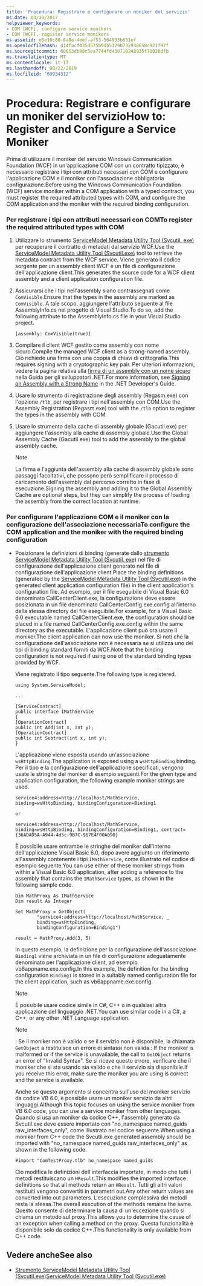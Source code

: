 ```yaml
---
title: 'Procedura: Registrare e configurare un moniker del servizio'
ms.date: 03/30/2017
helpviewer_keywords:
- COM [WCF], configure service monikers
- COM [WCF], register service monikers
ms.assetid: e5e16c80-8a8e-4eef-af53-564933b651ef
ms.openlocfilehash: d14facf435d575b9db5129b732938658c921f97f
ms.sourcegitcommit: 68653db98c5ea7744fd438710248935f70020dfb
ms.translationtype: MT
ms.contentlocale: it-IT
ms.lasthandoff: 08/22/2019
ms.locfileid: "69934312"
---
```

# <a name="how-to-register-and-configure-a-service-moniker"></a><span data-ttu-id="bb487-102">Procedura: Registrare e configurare un moniker del servizio</span><span class="sxs-lookup"><span data-stu-id="bb487-102">How to: Register and Configure a Service Moniker</span></span>
<span data-ttu-id="bb487-103">Prima di utilizzare il moniker del servizio Windows Communication Foundation (WCF) in un'applicazione COM con un contratto tipizzato, è necessario registrare i tipi con attributi necessari con COM e configurare l'applicazione COM e il moniker con l'associazione obbligatoria configurazione.</span><span class="sxs-lookup"><span data-stu-id="bb487-103">Before using the Windows Communication Foundation (WCF) service moniker within a COM application with a typed contract, you must register the required attributed types with COM, and configure the COM application and the moniker with the required binding configuration.</span></span>  
  
### <a name="to-register-the-required-attributed-types-with-com"></a><span data-ttu-id="bb487-104">Per registrare i tipi con attributi necessari con COM</span><span class="sxs-lookup"><span data-stu-id="bb487-104">To register the required attributed types with COM</span></span>  
  
1. <span data-ttu-id="bb487-105">Utilizzare lo strumento [ServiceModel Metadata Utility Tool (Svcutil. exe)](../../../../docs/framework/wcf/servicemodel-metadata-utility-tool-svcutil-exe.md) per recuperare il contratto di metadati dal servizio WCF.</span><span class="sxs-lookup"><span data-stu-id="bb487-105">Use the [ServiceModel Metadata Utility Tool (Svcutil.exe)](../../../../docs/framework/wcf/servicemodel-metadata-utility-tool-svcutil-exe.md) tool to retrieve the metadata contract from the WCF service.</span></span> <span data-ttu-id="bb487-106">Viene generato il codice sorgente per un assembly client WCF e un file di configurazione dell'applicazione client.</span><span class="sxs-lookup"><span data-stu-id="bb487-106">This generates the source code for a WCF client assembly and a client application configuration file.</span></span>  
  
2. <span data-ttu-id="bb487-107">Assicurarsi che i tipi nell'assembly siano contrassegnati come `ComVisible`.</span><span class="sxs-lookup"><span data-stu-id="bb487-107">Ensure that the types in the assembly are marked as `ComVisible`.</span></span> <span data-ttu-id="bb487-108">A tale scopo, aggiungere l'attributo seguente al file AssemblyInfo.cs nel progetto di Visual Studio.</span><span class="sxs-lookup"><span data-stu-id="bb487-108">To do so, add the following attribute to the AssemblyInfo.cs file in your Visual Studio project.</span></span>  
  
    ```  
    [assembly: ComVisible(true)]  
    ```  
  
3. <span data-ttu-id="bb487-109">Compilare il client WCF gestito come assembly con nome sicuro.</span><span class="sxs-lookup"><span data-stu-id="bb487-109">Compile the managed WCF client as a strong-named assembly.</span></span> <span data-ttu-id="bb487-110">Ciò richiede una firma con una coppia di chiavi di crittografia.</span><span class="sxs-lookup"><span data-stu-id="bb487-110">This requires signing with a cryptographic key pair.</span></span> <span data-ttu-id="bb487-111">Per ulteriori informazioni, vedere la pagina relativa alla [firma di un assembly con un nome sicuro](https://go.microsoft.com/fwlink/?LinkId=94874) nella Guida per gli sviluppatori .NET.</span><span class="sxs-lookup"><span data-stu-id="bb487-111">For more information, see [Signing an Assembly with a Strong Name](https://go.microsoft.com/fwlink/?LinkId=94874) in the .NET Developer's Guide.</span></span>  
  
4. <span data-ttu-id="bb487-112">Usare lo strumento di registrazione degli assembly (Regasm.exe) con l'opzione `/tlb`, per registrare i tipi nell'assembly con COM.</span><span class="sxs-lookup"><span data-stu-id="bb487-112">Use the Assembly Registration (Regasm.exe) tool with the `/tlb` option to register the types in the assembly with COM.</span></span>  
  
5. <span data-ttu-id="bb487-113">Usare lo strumento della cache di assembly globale (Gacutil.exe) per aggiungere l'assembly alla cache di assembly globale.</span><span class="sxs-lookup"><span data-stu-id="bb487-113">Use the Global Assembly Cache (Gacutil.exe) tool to add the assembly to the global assembly cache.</span></span>  
  
    > [!NOTE]
    > <span data-ttu-id="bb487-114">La firma e l'aggiunta dell'assembly alla cache di assembly globale sono passaggi facoltativi, che possono però semplificare il processo di caricamento dell'assembly dal percorso corretto in fase di esecuzione.</span><span class="sxs-lookup"><span data-stu-id="bb487-114">Signing the assembly and adding it to the Global Assembly Cache are optional steps, but they can simplify the process of loading the assembly from the correct location at runtime.</span></span>  
  
### <a name="to-configure-the-com-application-and-the-moniker-with-the-required-binding-configuration"></a><span data-ttu-id="bb487-115">Per configurare l'applicazione COM e il moniker con la configurazione dell'associazione necessaria</span><span class="sxs-lookup"><span data-stu-id="bb487-115">To configure the COM application and the moniker with the required binding configuration</span></span>  
  
- <span data-ttu-id="bb487-116">Posizionare le definizioni di binding (generate dallo [strumento ServiceModel Metadata Utility Tool (Svcutil. exe)](../../../../docs/framework/wcf/servicemodel-metadata-utility-tool-svcutil-exe.md) nel file di configurazione dell'applicazione client generato nel file di configurazione dell'applicazione client.</span><span class="sxs-lookup"><span data-stu-id="bb487-116">Place the binding definitions (generated by the [ServiceModel Metadata Utility Tool (Svcutil.exe)](../../../../docs/framework/wcf/servicemodel-metadata-utility-tool-svcutil-exe.md) in the generated client application configuration file) in the client application's configuration file.</span></span> <span data-ttu-id="bb487-117">Ad esempio, per il file eseguibile di Visual Basic 6.0 denominato CallCenterClient.exe, la configurazione deve essere posizionata in un file denominato CallCenterConfig.exe.config all'interno della stessa directory del file eseguibile.</span><span class="sxs-lookup"><span data-stu-id="bb487-117">For example, for a Visual Basic 6.0 executable named CallCenterClient.exe, the configuration should be placed in a file named CallCenterConfig.exe.config within the same directory as the executable.</span></span> <span data-ttu-id="bb487-118">L'applicazione client può ora usare il moniker.</span><span class="sxs-lookup"><span data-stu-id="bb487-118">The client application can now use the moniker.</span></span> <span data-ttu-id="bb487-119">Si noti che la configurazione dell'associazione non è necessaria se si utilizza uno dei tipi di binding standard forniti da WCF.</span><span class="sxs-lookup"><span data-stu-id="bb487-119">Note that the binding configuration is not required if using one of the standard binding types provided by WCF.</span></span>  
  
     <span data-ttu-id="bb487-120">Viene registrato il tipo seguente.</span><span class="sxs-lookup"><span data-stu-id="bb487-120">The following type is registered.</span></span>  
  
    ```  
    using System.ServiceModel;  
  
    ...  
  
    [ServiceContract]   
    public interface IMathService   
    {  
    [OperationContract]  
    public int Add(int x, int y);  
    [OperationContract]  
    public int Subtract(int x, int y);  
    }  
    ```  
  
     <span data-ttu-id="bb487-121">L'applicazione viene esposta usando un'associazione `wsHttpBinding`.</span><span class="sxs-lookup"><span data-stu-id="bb487-121">The application is exposed using a `wsHttpBinding` binding.</span></span> <span data-ttu-id="bb487-122">Per il tipo e la configurazione dell'applicazione specificati, vengono usate le stringhe del moniker di esempio seguenti.</span><span class="sxs-lookup"><span data-stu-id="bb487-122">For the given type and application configuration, the following example moniker strings are used.</span></span>  
  
    ```  
    service4:address=http://localhost/MathService, binding=wsHttpBinding, bindingConfiguration=Binding1  
    ```  
  
     `or`  
  
    ```  
    service4:address=http://localhost/MathService, binding=wsHttpBinding, bindingConfiguration=Binding1, contract={36ADAD5A-A944-4d5c-9B7C-967E4F00A090}  
    ```  
  
     <span data-ttu-id="bb487-123">È possibile usare entrambe le stringhe del moniker dall'interno dell'applicazione Visual Basic 6.0, dopo avere aggiunto un riferimento all'assembly contenente i tipi `IMathService`, come illustrato nel codice di esempio seguente.</span><span class="sxs-lookup"><span data-stu-id="bb487-123">You can use either of these moniker strings from within a Visual Basic 6.0 application, after adding a reference to the assembly that contains the `IMathService` types, as shown in the following sample code.</span></span>  
  
    ```  
    Dim MathProxy As IMathService  
    Dim result As Integer  
  
    Set MathProxy = GetObject( _  
            "service4:address=http://localhost/MathService, _  
            binding=wsHttpBinding, _  
            bindingConfiguration=Binding1")  
  
    result = MathProxy.Add(3, 5)  
    ```  
  
     <span data-ttu-id="bb487-124">In questo esempio, la definizione per la configurazione dell'associazione `Binding1` viene archiviata in un file di configurazione adeguatamente denominato per l'applicazione client, ad esempio vb6appname.exe.config.</span><span class="sxs-lookup"><span data-stu-id="bb487-124">In this example, the definition for the binding configuration `Binding1` is stored in a suitably named configuration file for the client application, such as vb6appname.exe.config.</span></span>  
  
    > [!NOTE]
    > <span data-ttu-id="bb487-125">È possibile usare codice simile in C#, C++ o in qualsiasi altra applicazione del linguaggio .NET.</span><span class="sxs-lookup"><span data-stu-id="bb487-125">You can use similar code in a C#, a C++, or any other .NET Language application.</span></span>  
  
    > [!NOTE]
    > <span data-ttu-id="bb487-126">: Se il moniker non è valido o se il servizio non è disponibile, la chiamata `GetObject` a restituisce un errore di sintassi non valida.</span><span class="sxs-lookup"><span data-stu-id="bb487-126">: If the moniker is malformed or if the service is unavailable, the call to `GetObject` returns an error of "Invalid Syntax".</span></span> <span data-ttu-id="bb487-127">Se si riceve questo errore, verificare che il moniker che si sta usando sia valido e che il servizio sia disponibile.</span><span class="sxs-lookup"><span data-stu-id="bb487-127">If you receive this error, make sure the moniker you are using is correct and the service is available.</span></span>  
  
     <span data-ttu-id="bb487-128">Anche se questo argomento si concentra sull'uso del moniker servizio da codice VB 6.0, è possibile usare un moniker servizio da altri linguaggi.</span><span class="sxs-lookup"><span data-stu-id="bb487-128">Although this topic focuses on using the service moniker from VB 6.0 code, you can use a service moniker from other languages.</span></span> <span data-ttu-id="bb487-129">Quando si usa un moniker da codice C++, l'assembly generato da Svcutil.exe deve essere importato con "no_namespace named_guids raw_interfaces_only", come illustrato nel codice seguente.</span><span class="sxs-lookup"><span data-stu-id="bb487-129">When using a moniker from C++ code the Svcutil.exe generated assembly should be imported with "no_namespace named_guids raw_interfaces_only" as shown in the following code.</span></span>  
  
    ```  
    #import "ComTestProxy.tlb" no_namespace named_guids  
    ```  
  
     <span data-ttu-id="bb487-130">Ciò modifica le definizioni dell'interfaccia importate, in modo che tutti i metodi restituiscano un `HResult`.</span><span class="sxs-lookup"><span data-stu-id="bb487-130">This modifies the imported interface definitions so that all methods return an `HResult`.</span></span> <span data-ttu-id="bb487-131">Tutti gli altri valori restituiti vengono convertiti in parametri out.</span><span class="sxs-lookup"><span data-stu-id="bb487-131">Any other return values are converted into out parameters.</span></span> <span data-ttu-id="bb487-132">L'esecuzione complessiva dei metodi resta la stessa.</span><span class="sxs-lookup"><span data-stu-id="bb487-132">The overall execution of the methods remains the same.</span></span> <span data-ttu-id="bb487-133">Questo consente di determinare la causa di un'eccezione quando si chiama un metodo sul proxy.</span><span class="sxs-lookup"><span data-stu-id="bb487-133">This allows you to determine the cause of an exception when calling a method on the proxy.</span></span> <span data-ttu-id="bb487-134">Questa funzionalità è disponibile solo da codice C++.</span><span class="sxs-lookup"><span data-stu-id="bb487-134">This functionality is only available from C++ code.</span></span>  
  
## <a name="see-also"></a><span data-ttu-id="bb487-135">Vedere anche</span><span class="sxs-lookup"><span data-stu-id="bb487-135">See also</span></span>

- [<span data-ttu-id="bb487-136">Strumento ServiceModel Metadata Utility Tool (Svcutil.exe)</span><span class="sxs-lookup"><span data-stu-id="bb487-136">ServiceModel Metadata Utility Tool (Svcutil.exe)</span></span>](../../../../docs/framework/wcf/servicemodel-metadata-utility-tool-svcutil-exe.md)
